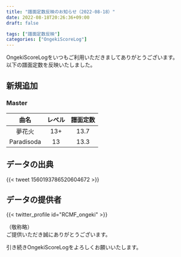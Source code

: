 ```yaml
---
title: "譜面定数反映のお知らせ（2022-08-18）"
date: 2022-08-18T20:26:36+09:00
draft: false

tags: ["譜面定数反映"]
categories: ["OngekiScoreLog"]
---
```


OngekiScoreLogをいつもご利用いただきましてありがとうございます。  
以下の譜面定数を反映いたしました。

<!--more-->

## 新規追加

### Master

| 曲名 | レベル | 譜面定数 |
|:-:|:-:|:-:|
| 夢花火 | 13+ | 13.7 |
| Paradisoda | 13 | 13.3 |

<!-- ### Expert

| 曲名 | レベル | 譜面定数 |
|:-:|:-:|:-:| -->

## データの出典

{{< tweet 1560193786520604672 >}}

## データの提供者

{{< twitter_profile id="RCMF_ongeki" >}}

<!-- （順不同　敬称略）   -->
（敬称略）  
ご提供いただき誠にありがとうございます。

引き続きOngekiScoreLogをよろしくお願いいたします。
